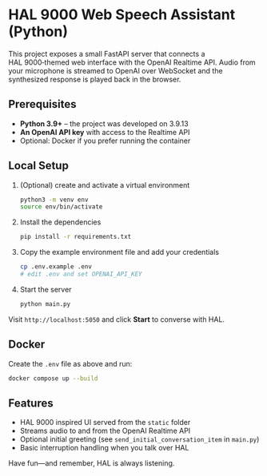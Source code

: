 # HAL 9000 Web Speech Assistant (Python)

This project exposes a small FastAPI server that connects a HAL 9000‑themed web interface with the OpenAI Realtime API. Audio from your microphone is streamed to OpenAI over WebSocket and the synthesized response is played back in the browser.

## Prerequisites

- **Python 3.9+** – the project was developed on 3.9.13
- **An OpenAI API key** with access to the Realtime API
- Optional: Docker if you prefer running the container

## Local Setup

1. (Optional) create and activate a virtual environment
   ```bash
   python3 -m venv env
   source env/bin/activate
   ```
2. Install the dependencies
   ```bash
   pip install -r requirements.txt
   ```
3. Copy the example environment file and add your credentials
   ```bash
   cp .env.example .env
   # edit .env and set OPENAI_API_KEY
   ```
4. Start the server
   ```bash
   python main.py
   ```

Visit `http://localhost:5050` and click **Start** to converse with HAL.

## Docker

Create the `.env` file as above and run:
```bash
docker compose up --build
```

## Features

- HAL 9000 inspired UI served from the `static` folder
- Streams audio to and from the OpenAI Realtime API
- Optional initial greeting (see `send_initial_conversation_item` in `main.py`)
- Basic interruption handling when you talk over HAL

Have fun—and remember, HAL is always listening.
